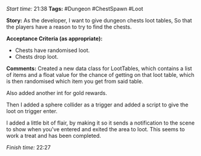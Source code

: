 
*Start time:* 21:38
**Tags:** #Dungeon #ChestSpawn #Loot

**Story:** 
As the developer, I want to give dungeon chests loot tables,
So that the players have a reason to try to find the chests.

**Acceptance Criteria (as appropriate):**
- Chests have randomised loot.
- Chests drop loot.

**Comments:** 
Created a new data class for LootTables, which contains a list of items and a float value for the chance of getting on that loot table, which is then randomised which item you get from said table.

Also added another int for gold rewards.

Then I added a sphere collider as a trigger and added a script to give the loot on trigger enter.

I added a little bit of flair, by making it so it sends a notification to the scene to show when you've entered and exited the area to loot. This seems to work a treat and has been completed.

*Finish time:* 22:27